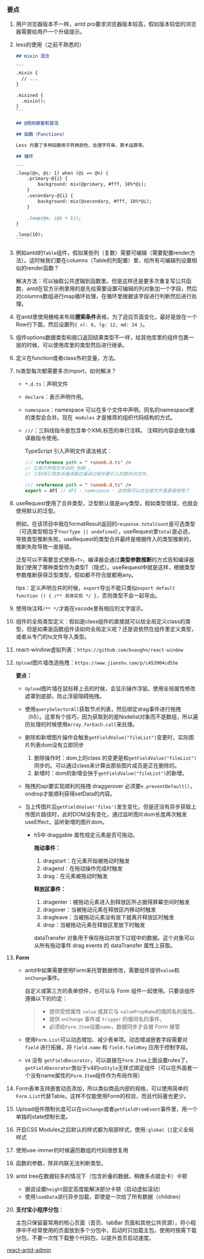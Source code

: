 ### 要点

1. 用户浏览器版本不一样，antd pro要求浏览器版本较高，假如版本较低的浏览器需要给用户一个升级提示。

2. less的使用（之前不熟悉的）

   ```markdown
   ## mixin 混合
   
   ​```
   .mixin {
     // ...
   }
   
   .mixined {
     .mixin();
   }
   ​```
   
   ## @规则嵌套和冒泡
   
   ## 函数（Functions）
   
   Less 内置了多种函数用于转换颜色、处理字符串、算术运算等。
   
   ## 循环
   
   ​```
   .loop(@n, @i: 1) when (@i =< @n) {
       .primary-@{i} {
           background: mix(@primary, #fff, 10%*@i);
       }
       .secondary-@{i} {
           background: mix(@secondary, #fff, 10%*@i);
       }
   
       .loop(@n, (@i + 1));
   }
   
   .loop(10);
   ​```
   ```

   

3. 例如antd的`Table`组件，假如某些列（复数）需要可编辑（需要配置render方法）。这时候我们要在columns（Table的列配置）里，给所有可编辑列设置相似的render函数？

   解决方法：可以抽取公共逻辑到函数里。但是这样还是要多次重复写公共函数，antd在官方示例里用的是先给需要设置可编辑的列对象加一个字段，然后对columns数组进行map循环处理，在循环里根据该字段进行判断然后进行处理。
   
4. 在antd里使用栅格来布局**搜索条件**表格，为了适应页面变化，最好是放在一个Row行下面，然后设置列`{ xl: 6, lg: 12, md: 24 }`。

5. 组件options数据类型和接口返回结果类型不一样，给其他库里的组件包裹一层的时候，可以使用库里的类型然后进行继承。

6. 定义在function或者class外的变量，方法。

7. ts类型每次都需要多次import，如何解决？

   - `*.d.ts`：声明文件

   - `declare`：表示声明作用。

   - `namespace`：namespace 可以在多个文件中声明，同名的namespace里的类型会合并。现在` modules` 才是推荐的组织代码结构的方式。

   - `///`：三斜线指令是包含单个XML标签的单行注释。 注释的内容会做为编译器指令使用。

     TypeScript 引入声明文件语法格式：

     ```ts
     /// <reference path = " runoob.d.ts" />
     // 它用于声明文件间的_依赖_。
     // 三斜线引用告诉编译器在编译过程中要引入的额外的文件。
     ```

     ```ts
     /// <reference path = " runoob.d.ts" />
     export = API // API - namespace - 这样就可以在全部文件里直接使用了
     ```

     

8. useRequest使用了合并类型，泛型默认值是any类型，假如类型错误，也就会使用默认的泛型。

   例如，在该项目中我在formatResult返回的`response.totalCount`是可选类型（可选类型相当于`YourType || undefined`），useRequest里`total`是必选，导致类型推断失败。useRequest的类型合并最终是根据传入的类型推断的，推断失败导致一直报错。

   泛型可以不需要显式使用`<T>`，编译器会通过**类型参数推断**的方式告知编译器我们使用了哪种类型作为类型T（隐式）。useRequest中就是这样，根据类型参数推断获得泛型类型，假如都不符合就都用any。
   
   tips：定义声明合并的时候，`export`导出不能只类似`export default function () { /** 具体实现 */ }`，否则类型不会一起导出。
   
9. 使用块注释`/** */`才能在vscode里有相应的文字提示。

10. 组件的全局类型定义：假如是class组件的直接就可以给全局定义class的类型，但是如果是函数组件该如何全局定义呢？还是说依然在组件里定义类型，或者从专门的ts文件导入类型。

11. react-window虚拟列表：`https://github.com/bvaughn/react-window`

12. `Upload`图片墙改造拖拽：`https://www.jianshu.com/p/c453904cd55e`

       **要点：**

       - `Upload`图片墙在鼠标移上去的时候，会显示操作浮层。使用全局属性修改遮罩到底部，防止浮层阻碍拖拽。

       - 使用`querySelectorAll`获取节点列表，然后绑定drag事件进行拖拽（h5）。这里有个技巧，因为获取到的是Nodelist对象而不是数组，所以遍历处理的时候使用`Array.forEach.call`来处理。

       - 删除和新增图片操作会触发`getFieldValue("fileList")`变更时，实际图片列表dom没有立即同步

         1. 删除操作时：dom上的class 的变更是和`getFieldValue("fileList")`同步的。可以通过class来计算出那些图片成员是正在删除的。
         2. 新增时：dom的新增会快于`getFieldValue("fileList")`的新增。

    - 拖拽的api要实现顺利的拖拽 draggerover 必须要`e.preventDefault()`，ondrop才能顺利获得setData的内容。

    - 当上传图片后`getFieldValue('files')`发生变化，但是还没有异步获取上传图片路径时，此时DOM没有变化，通过监听图片dom长度再次触发useEffect，监听新增的图片dom。

       - h5中 draggable 属性规定元素是否可拖动。

         **拖动事件：**

         1. dragstart：在元素开始被拖动时触发
         2. dragend：在拖动操作完成时触发
         3. drag：在元素被拖动时触发

         **释放区事件：**

         1. dragenter：被拖动元素进入到释放区所占据得屏幕空间时触发
         2. dragover：当被拖动元素在释放区内移动时触发
         3. dragleave：当被拖动元素没有放下就离开释放区时触发
         4. drop：当被拖动元素在释放区里放下时触发
         
         dataTransfer 对象用于保存拖动并放下过程中的数据。这个对象可以从所有拖动事件 drag events 的 dataTransfer 属性上获取。

13. **Form**

       - antd中如果需要使用Form来托管数据修改，需要组件提供`value`和`onChange`事件。

         自定义或第三方的表单控件，也可以与 Form 组件一起使用。只要该组件遵循以下的约定：

         > - 提供受控属性 `value` 或其它与 `valuePropName`的值同名的属性。
         > - 提供 `onChange` 事件或 `trigger` 的值同名的事件。
         > - 必须给`Form.Item`设置`name`，数据同步才会被 Form 接管

         

       - 使用`Form.List`可以动态增加、减少表单项。动态增减嵌套字段需要对 `field` 进行拓展，将 `field.name` 和 `field.fieldKey` 应用于控制字段。

       - `V4` 没有 `getFieldDecorator`，可以直接在`Form.Item`上面设置rules了，`getFieldDecorator`类似于v4的`noStyle`无样式绑定组件（可以在外面套一个没有name属性的`Form.Item`组件作为布局作用）

14. Form表单支持嵌套动态添加，所以类似商品内部的规格，可以使用简单的`Form.List`代替Table。这样不仅能使用Form的校验，而且代码量也更少。

15. Upload组件限制长度可以在`onChange`或者`getFieldFromEvent`事件里，用一个单独的state控制长度。

16. 开启CSS Modules之后默认的样式都为局部样式，使用`:global {}`定义全局样式

17. 使用use-immer的时候遍历数组的代码很想复用

18. 函数的参数，除非内联无法判断类型。

19. antd tree在数据较多的情况下（包含折叠的数据，稍微多点就会卡）卡顿

       - 据说设置`height`固定高度能解决部分卡顿（启动虚拟滚动）
       - 使用`loadData`进行异步加载，即使是一次给了所有数据（children）

20. **支付宝小程序分包**：

       主包只保留最常用的核心页面（首页、tabBar 页面和其他公共资源），将小程序中不经常使用的页面放到多个分包中，启动时只加载主包，使用时按需下载分包，不要一次性下载整个代码包，以提升首页启动速度。

[react-antd-admin](https://github.com/WinmezzZ/react-antd-admin)